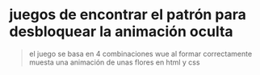 # juegos de encontrar el patrón para desbloquear la animación oculta 

> el juego se basa en 4 combinaciones wue al formar correctamente muesta una animación de unas flores en html y css 
